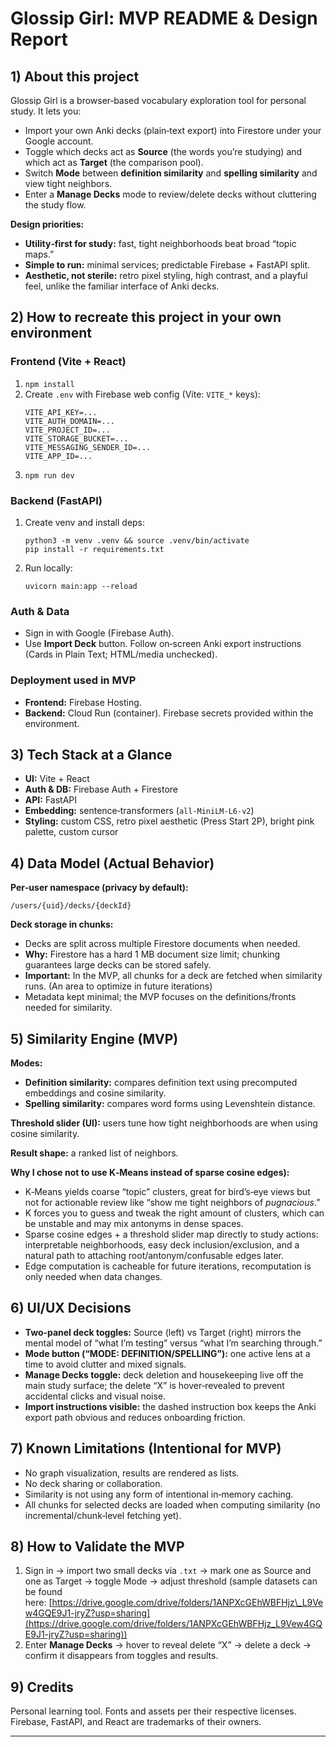# Glossip Girl: MVP README & Design Report


## 1) About this project

Glossip Girl is a browser‑based vocabulary exploration tool for personal study. It lets you:

- Import your own Anki decks (plain‑text export) into Firestore under your Google account.
- Toggle which decks act as **Source** (the words you’re studying) and which act as **Target** (the comparison pool).
- Switch **Mode** between **definition similarity** and **spelling similarity** and view tight neighbors.
- Enter a **Manage Decks** mode to review/delete decks without cluttering the study flow.

**Design priorities:**

- **Utility‑first for study:** fast, tight neighborhoods beat broad “topic maps.”
- **Simple to run:** minimal services; predictable Firebase + FastAPI split.
- **Aesthetic, not sterile:** retro pixel styling, high contrast, and a playful feel, unlike the familiar interface of Anki decks.

## 2) How to recreate this project in your own environment

### Frontend (Vite + React)

1. `npm install`
2. Create `.env` with Firebase web config (Vite: `VITE_*` keys):
   ```
   VITE_API_KEY=...
   VITE_AUTH_DOMAIN=...
   VITE_PROJECT_ID=...
   VITE_STORAGE_BUCKET=...
   VITE_MESSAGING_SENDER_ID=...
   VITE_APP_ID=...
   ```
3. `npm run dev`

### Backend (FastAPI)

1. Create venv and install deps:
   ```
   python3 -m venv .venv && source .venv/bin/activate
   pip install -r requirements.txt
   ```
2. Run locally:
   ```
   uvicorn main:app --reload
   ```

### Auth & Data

- Sign in with Google (Firebase Auth).
- Use **Import Deck** button. Follow on‑screen Anki export instructions (Cards in Plain Text; HTML/media unchecked).

### Deployment used in MVP

- **Frontend:** Firebase Hosting.
- **Backend:** Cloud Run (container). Firebase secrets provided within the environment.

## 3) Tech Stack at a Glance

- **UI:** Vite + React
- **Auth & DB:** Firebase Auth + Firestore
- **API:** FastAPI
- **Embedding:** sentence‑transformers (`all-MiniLM-L6-v2`)
- **Styling:** custom CSS, retro pixel aesthetic (Press Start 2P), bright pink palette, custom cursor


## 4) Data Model (Actual Behavior)

**Per‑user namespace (privacy by default):**

```
/users/{uid}/decks/{deckId}
```

**Deck storage in chunks:**

- Decks are split across multiple Firestore documents when needed.
- **Why:** Firestore has a hard 1 MB document size limit; chunking guarantees large decks can be stored safely.
- **Important:** In the MVP, all chunks for a deck are fetched when similarity runs. (An area to optimize in future iterations)
- Metadata kept minimal; the MVP focuses on the definitions/fronts needed for similarity.

## 5) Similarity Engine (MVP)

**Modes:**

- **Definition similarity:** compares definition text using precomputed embeddings and cosine similarity.
- **Spelling similarity:** compares word forms using Levenshtein distance.

**Threshold slider (UI):** users tune how tight neighborhoods are when using cosine similarity.

**Result shape:** a ranked list of neighbors.

**Why I chose not to use K‑Means instead of sparse cosine edges):**

- K‑Means yields coarse “topic” clusters, great for bird’s‑eye views but not for actionable review like “show me tight neighbors of *pugnacious*.”
- K forces you to guess and tweak the right amount of clusters, which can be unstable and may mix antonyms in dense spaces.
- Sparse cosine edges + a threshold slider map directly to study actions: interpretable neighborhoods, easy deck inclusion/exclusion, and a natural path to attaching root/antonym/confusable edges later.
- Edge computation is cacheable for future iterations, recomputation is only needed when data changes.

## 6) UI/UX Decisions

- **Two‑panel deck toggles:** Source (left) vs Target (right) mirrors the mental model of “what I’m testing” versus “what I’m searching through.”
- **Mode button (“MODE: DEFINITION/SPELLING”):** one active lens at a time to avoid clutter and mixed signals.
- **Manage Decks toggle:** deck deletion and housekeeping live off the main study surface; the delete “X” is hover‑revealed to prevent accidental clicks and visual noise.
- **Import instructions visible:** the dashed instruction box keeps the Anki export path obvious and reduces onboarding friction.

## 7) Known Limitations (Intentional for MVP)

- No graph visualization, results are rendered as lists.
- No deck sharing or collaboration.
- Similarity is not using any form of intentional in‑memory caching.
- All chunks for selected decks are loaded when computing similarity (no incremental/chunk‑level fetching yet).

## 8) How to Validate the MVP

1. Sign in → import two small decks via `.txt` → mark one as Source and one as Target → toggle Mode → adjust threshold (sample datasets can be found here: [https://drive.google.com/drive/folders/1ANPXcGEhWBFHjz\_L9Vew4GQE9J1-jryZ?usp=sharing](https://drive.google.com/drive/folders/1ANPXcGEhWBFHjz_L9Vew4GQE9J1-jryZ?usp=sharing))
2. Enter **Manage Decks** → hover to reveal delete “X” → delete a deck → confirm it disappears from toggles and results.

## 9) Credits

Personal learning tool. Fonts and assets per their respective licenses. Firebase, FastAPI, and React are trademarks of their owners.

---
